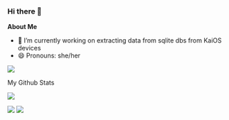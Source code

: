 ### Hi there 👋

**About Me**

- 🔭 I’m currently working on extracting data from sqlite dbs from KaiOS devices
- 😄 Pronouns: she/her


<a href="https://github.com/phoenixrising1800">
    <img src="https://github-stats-alpha.vercel.app/api?username=phoenixrising1800&cc=22272e&tc=37BCF6&ic=fff&bc=0000">
</a>

My Github Stats

![](http://github-profile-summary-cards.vercel.app/api/cards/profile-details?username=phoenixrising1800&theme=dracula) 

![](http://github-profile-summary-cards.vercel.app/api/cards/repos-per-language?username=phoenixrising1800&theme=dracula) 
![](http://github-profile-summary-cards.vercel.app/api/cards/most-commit-language?username=phoenixrising1800&theme=dracula)

<!-- 
**Currently Listening To:**
[![Apple Music GitHub profile](https://music-profile.rayriffy.com/theme/dark.svg?uid=000374.3682d1f8e273430396cbbc2e1e4353d8.1830)](https://github.com/rayriffy/apple-music-github-profile) --!> 
